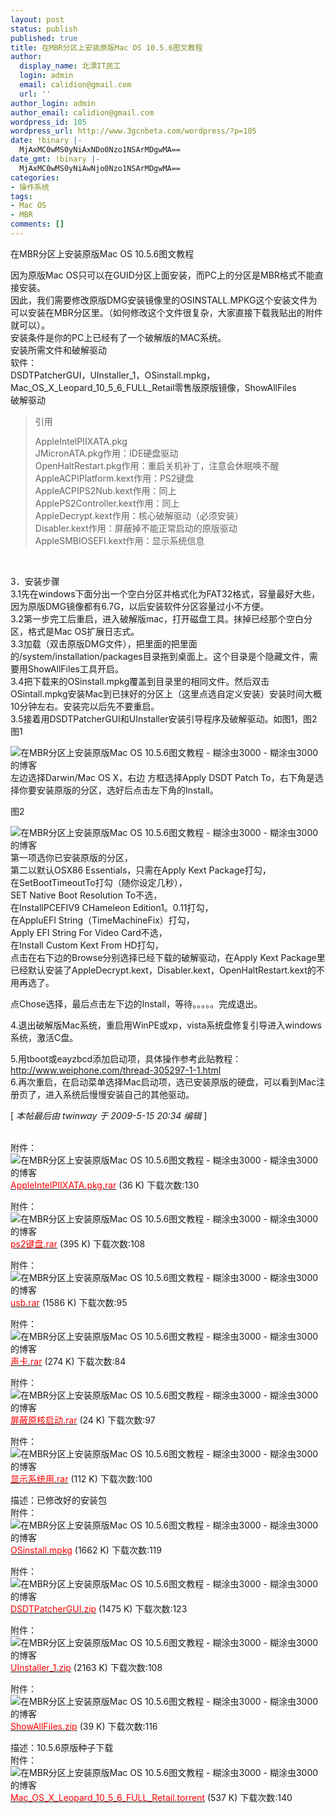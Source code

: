 ```yaml
---
layout: post
status: publish
published: true
title: 在MBR分区上安装原版Mac OS 10.5.6图文教程
author:
  display_name: 北漂IT民工
  login: admin
  email: calidion@gmail.com
  url: ''
author_login: admin
author_email: calidion@gmail.com
wordpress_id: 105
wordpress_url: http://www.3gcnbeta.com/wordpress/?p=105
date: !binary |-
  MjAxMC0wMS0yNiAxNDo0Nzo1NSArMDgwMA==
date_gmt: !binary |-
  MjAxMC0wMS0yNiAwNjo0Nzo1NSArMDgwMA==
categories:
- 操作系统
tags:
- Mac OS
- MBR
comments: []
---
```

<p>在MBR分区上安装原版Mac OS 10.5.6图文教程</p>
<div>因为原版Mac OS只可以在GUID分区上面安装，而PC上的分区是MBR格式不能直接安装。<br />
因此，我们需要修改原版DMG安装镜像里的OSINSTALL.MPKG这个安装文件为可以安装在MBR分区里。（如何修改这个文件很复杂，大家直接下载我贴出的附件就可以）。<br />
安装条件是你的PC上已经有了一个破解版的MAC系统。<br />
安装所需文件和破解驱动<br />
软件：<br />
DSDTPatcherGUI，UInstaller_1，OSinstall.mpkg，Mac_OS_X_Leopard_10_5_6_FULL_Retail零售版原版镜像，ShowAllFiles<br />
破解驱动</p>
<blockquote>
<div>引用</div></p>
<div>AppleIntelPIIXATA.pkg<br />
JMicronATA.pkg作用：IDE硬盘驱动<br />
OpenHaltRestart.pkg作用：重启关机补丁，注意会休眠唤不醒<br />
AppleACPIPlatform.kext作用：PS2键盘<br />
AppleACPIPS2Nub.kext作用：同上<br />
ApplePS2Controller.kext作用：同上<br />
AppleDecrypt.kext作用：核心破解驱动（必须安装）<br />
Disabler.kext作用：屏蔽掉不能正常启动的原版驱动<br />
AppleSMBIOSEFI.kext作用：显示系统信息</div></blockquote><br />
</div></p>
<div>
3．安装步骤<br />
3.1先在windows下面分出一个空白分区并格式化为FAT32格式，容量最好大些，因为原版DMG镜像都有6.7G，以后安装软件分区容量过小不方便。<br />
3.2第一步完工后重启，进入破解版mac，打开磁盘工具。抹掉已经那个空白分区，格式是Mac OS扩展日志式。<br />
3.3加载（双击原版DMG文件），把里面的把里面的/system/installation/packages目录拖到桌面上。这个目录是个隐藏文件，需要用ShowAllFiles工具开启。<br />
3.4把下载来的OSinstall.mpkg覆盖到目录里的相同文件。然后双击OSintall.mpkg安装Mac到已抹好的分区上（这里点选自定义安装）安装时间大概10分钟左右。安装完以后先不要重启。<br />
3.5接着用DSDTPatcherGUI和UInstaller安装引导程序及破解驱动。如图1，图2<br />
图1</p>
<p><img title="在MBR分区上安装原版Mac OS 10.5.6图文教程 - 糊涂虫3000 - 糊涂虫3000的博客" src="http://images.weiphone.com/attachments/day_090515/20090515_c426ca61e60a37f73870jLFpnITdYb8D.png" border="0" alt="在MBR分区上安装原版Mac OS 10.5.6图文教程 - 糊涂虫3000 - 糊涂虫3000的博客" /><br />
左边选择Darwin/Mac OS X，右边 方框选择Apply DSDT Patch To，右下角是选择你要安装原版的分区，选好后点击左下角的Install。</p>
<p>图2</p>
<p><img title="在MBR分区上安装原版Mac OS 10.5.6图文教程 - 糊涂虫3000 - 糊涂虫3000的博客" src="http://images.weiphone.com/attachments/day_090515/20090515_8c4689d91161202dddc6ntWWX66DtAeu.png" border="0" alt="在MBR分区上安装原版Mac OS 10.5.6图文教程 - 糊涂虫3000 - 糊涂虫3000的博客" /><br />
第一项选你已安装原版的分区，<br />
第二以默认OSX86 Essentials，只需在Apply Kext Package打勾，<br />
在SetBootTimeoutTo打勾（随你设定几秒），<br />
SET Native Boot Resolution To不选，<br />
在InstallPCEFIV9 CHameleon Edition1。0.11打勾，<br />
在AppluEFI String（TimeMachineFix）打勾，<br />
Apply EFI String For Video Card不选，<br />
在Install Custom Kext From HD打勾，<br />
点击在右下边的Browse分别选择已经下载的破解驱动，在Apply Kext Package里已经默认安装了AppleDecrypt.kext，Disabler.kext，OpenHaltRestart.kext的不用再选了。</p>
<p>点Chose选择，最后点击左下边的Install，等待。。。。。完成退出。</p>
<p>4.退出破解版Mac系统，重启用WinPE或xp，vista系统盘修复引导进入windows系统，激活C盘。</p>
<p>5.用tboot或eayzbcd添加启动项，具体操作参考此贴教程：<a href="http://www.weiphone.com/thread-305297-1-1.html" target="_blank">http://www.weiphone.com/thread-305297-1-1.html</a><br />
6.再次重启，在启动菜单选择Mac启动项，选已安装原版的硬盘，可以看到Mac注册页了，进入系统后慢慢安装自己的其他驱动。</p>
<p>[<em> 本帖最后由 twinway 于 2009-5-15 20:34 编辑 </em>]</div></p>
<div></div><br />
附件：&nbsp;<img title="在MBR分区上安装原版Mac OS 10.5.6图文教程 - 糊涂虫3000 - 糊涂虫3000的博客" src="http://bbs.weiphone.com/images/weiphone/file/zip.gif" alt="在MBR分区上安装原版Mac OS 10.5.6图文教程 - 糊涂虫3000 - 糊涂虫3000的博客" align="absmiddle" /> <a href="http://bbs.weiphone.com/job.php?act<wbr>ion=download&amp;pid=tpc&amp;tid=359306&amp;aid=424068" target="_blank"><span style="color: red;">AppleIntelPIIXATA.pkg.rar</span></a> (36 K) 下载次数:130</p>
<p>附件：&nbsp;<img title="在MBR分区上安装原版Mac OS 10.5.6图文教程 - 糊涂虫3000 - 糊涂虫3000的博客" src="http://bbs.weiphone.com/images/weiphone/file/zip.gif" alt="在MBR分区上安装原版Mac OS 10.5.6图文教程 - 糊涂虫3000 - 糊涂虫3000的博客" align="absmiddle" /> <a href="http://bbs.weiphone.com/job.php?act<wbr>ion=download&amp;pid=tpc&amp;tid=359306&amp;aid=424069" target="_blank"><span style="color: red;">ps2键盘.rar</span></a> (395 K) 下载次数:108</p>
<p>附件：&nbsp;<img title="在MBR分区上安装原版Mac OS 10.5.6图文教程 - 糊涂虫3000 - 糊涂虫3000的博客" src="http://bbs.weiphone.com/images/weiphone/file/zip.gif" alt="在MBR分区上安装原版Mac OS 10.5.6图文教程 - 糊涂虫3000 - 糊涂虫3000的博客" align="absmiddle" /> <a href="http://bbs.weiphone.com/job.php?act<wbr>ion=download&amp;pid=tpc&amp;tid=359306&amp;aid=424070" target="_blank"><span style="color: red;">usb.rar</span></a> (1586 K) 下载次数:95</p>
<p>附件：&nbsp;<img title="在MBR分区上安装原版Mac OS 10.5.6图文教程 - 糊涂虫3000 - 糊涂虫3000的博客" src="http://bbs.weiphone.com/images/weiphone/file/zip.gif" alt="在MBR分区上安装原版Mac OS 10.5.6图文教程 - 糊涂虫3000 - 糊涂虫3000的博客" align="absmiddle" /> <a href="http://bbs.weiphone.com/job.php?act<wbr>ion=download&amp;pid=tpc&amp;tid=359306&amp;aid=424071" target="_blank"><span style="color: red;">声卡.rar</span></a> (274 K) 下载次数:84</p>
<p>附件：&nbsp;<img title="在MBR分区上安装原版Mac OS 10.5.6图文教程 - 糊涂虫3000 - 糊涂虫3000的博客" src="http://bbs.weiphone.com/images/weiphone/file/zip.gif" alt="在MBR分区上安装原版Mac OS 10.5.6图文教程 - 糊涂虫3000 - 糊涂虫3000的博客" align="absmiddle" /> <a href="http://bbs.weiphone.com/job.php?act<wbr>ion=download&amp;pid=tpc&amp;tid=359306&amp;aid=424072" target="_blank"><span style="color: red;">屏蔽原核启动.rar</span></a> (24 K) 下载次数:97</p>
<p>附件：&nbsp;<img title="在MBR分区上安装原版Mac OS 10.5.6图文教程 - 糊涂虫3000 - 糊涂虫3000的博客" src="http://bbs.weiphone.com/images/weiphone/file/zip.gif" alt="在MBR分区上安装原版Mac OS 10.5.6图文教程 - 糊涂虫3000 - 糊涂虫3000的博客" align="absmiddle" /> <a href="http://bbs.weiphone.com/job.php?act<wbr>ion=download&amp;pid=tpc&amp;tid=359306&amp;aid=424073" target="_blank"><span style="color: red;">显示系统用.rar</span></a> (112 K) 下载次数:100</p>
<p>描述：已修改好的安装包<br />
附件：&nbsp;<img title="在MBR分区上安装原版Mac OS 10.5.6图文教程 - 糊涂虫3000 - 糊涂虫3000的博客" src="http://bbs.weiphone.com/images/weiphone/file/zip.gif" alt="在MBR分区上安装原版Mac OS 10.5.6图文教程 - 糊涂虫3000 - 糊涂虫3000的博客" align="absmiddle" /> <a href="http://bbs.weiphone.com/job.php?act<wbr>ion=download&amp;pid=tpc&amp;tid=359306&amp;aid=424100" target="_blank"><span style="color: red;">OSinstall.mpkg</span></a> (1662 K) 下载次数:119</p>
<p>附件：&nbsp;<img title="在MBR分区上安装原版Mac OS 10.5.6图文教程 - 糊涂虫3000 - 糊涂虫3000的博客" src="http://bbs.weiphone.com/images/weiphone/file/zip.gif" alt="在MBR分区上安装原版Mac OS 10.5.6图文教程 - 糊涂虫3000 - 糊涂虫3000的博客" align="absmiddle" /> <a href="http://bbs.weiphone.com/job.php?act<wbr>ion=download&amp;pid=tpc&amp;tid=359306&amp;aid=424101" target="_blank"><span style="color: red;">DSDTPatcherGUI.zip</span></a> (1475 K) 下载次数:123</p>
<p>附件：&nbsp;<img title="在MBR分区上安装原版Mac OS 10.5.6图文教程 - 糊涂虫3000 - 糊涂虫3000的博客" src="http://bbs.weiphone.com/images/weiphone/file/zip.gif" alt="在MBR分区上安装原版Mac OS 10.5.6图文教程 - 糊涂虫3000 - 糊涂虫3000的博客" align="absmiddle" /> <a href="http://bbs.weiphone.com/job.php?act<wbr>ion=download&amp;pid=tpc&amp;tid=359306&amp;aid=424102" target="_blank"><span style="color: red;">UInstaller_1.zip</span></a> (2163 K) 下载次数:108</p>
<p>附件：&nbsp;<img title="在MBR分区上安装原版Mac OS 10.5.6图文教程 - 糊涂虫3000 - 糊涂虫3000的博客" src="http://bbs.weiphone.com/images/weiphone/file/zip.gif" alt="在MBR分区上安装原版Mac OS 10.5.6图文教程 - 糊涂虫3000 - 糊涂虫3000的博客" align="absmiddle" /> <a href="http://bbs.weiphone.com/job.php?act<wbr>ion=download&amp;pid=tpc&amp;tid=359306&amp;aid=424103" target="_blank"><span style="color: red;">ShowAllFiles.zip</span></a> (39 K) 下载次数:116</p>
<p>描述：10.5.6原版种子下载<br />
附件：&nbsp;<img title="在MBR分区上安装原版Mac OS 10.5.6图文教程 - 糊涂虫3000 - 糊涂虫3000的博客" src="http://bbs.weiphone.com/images/weiphone/file/zip.gif" alt="在MBR分区上安装原版Mac OS 10.5.6图文教程 - 糊涂虫3000 - 糊涂虫3000的博客" align="absmiddle" /> <a href="http://bbs.weiphone.com/job.php?act<wbr>ion=download&amp;pid=tpc&amp;tid=359306&amp;aid=424104" target="_blank"><span style="color: red;">Mac_OS_X_Leopard_10_5_6_FULL_Retail.torrent</span></a> (537 K) 下载次数:140</p>
